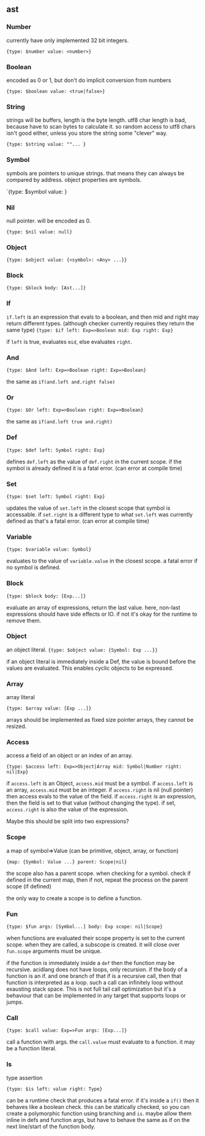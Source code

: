 ## ast

### Number

currently have only implemented 32 bit integers.

`{type: $number value: <number>}`

### Boolean

encoded as 0 or 1, but don't do implicit conversion from numbers

`{type: $boolean value: <true|false>}`

### String

strings will be buffers, length is the byte length.
utf8 char length is bad, because have to scan bytes to calculate it.
so random access to utf8 chars isn't good either, unless you store
the string some "clever" way. 

`{type: $string value: ""... }`

### Symbol

symbols are pointers to unique strings.
that means they can always be compared by address.
object properties are symbols. 

`{type: $symbol value: <symbol>}

### Nil

null pointer. will be encoded as 0. 

`{type: $nil value: null}`

### Object

`{type: $object value: {<symbol>: <Any> ...}}`

### Block

`{type: $block body: [Ast...]}`


### If

`if.left` is an expression that evals to a boolean,
and then mid and right may return different types.
(although checker currently requires they return the same type)
`{type: $if left: Exp=>Boolean mid: Exp right: Exp}`

if `left` is true, evaluates `mid`, else evaluates `right`.

### And

`{type: $And left: Exp=>Boolean right: Exp=>Boolean}`

the same as `if(and.left and.right false)`

### Or

`{type: $Or left: Exp=>Boolean right: Exp=>Boolean}`

the same as `if(and.left true and.right)`

### Def

`{type: $def left: Symbol right: Exp}`

defines `def.left` as the value of `def.right` in the current scope.
if the symbol is already defined it is a fatal error. (can error at compile time)

### Set

`{type: $set left: Symbol right: Exp}`

updates the value of `set.left` in the closest scope that symbol is accessable.
if `set.right` is a different type to what `set.left` was currently defined as that's a fatal error.
(can error at compile time)

### Variable

`{type: $variable value: Symbol}`

evaluates to the value of `variable.value` in the closest scope. a fatal error
if no symbol is defined.

### Block

`{type: $block body: [Exp...]}`

evaluate an array of expressions, return the last value.
here, non-last expressions should have side effects or IO.
if not it's okay for the runtime to remove them.

### Object

an object literal.
`{type: $object value: {Symbol: Exp ...}}`

if an object literal is immediately inside a Def, the value is bound before the values
are evaluated. This enables cyclic objects to be expressed.

### Array

array literal

`{type: $array value: [Exp ...]}`

arrays should be implemented as fixed size pointer arrays, they cannot be resized.

### Access

access a field of an object or an index of an array.

`{type: $access left: Exp=>Object|Array mid: Symbol|Number right: nil|Exp}`

if `access.left` is an Object, `access.mid` must be a symbol.
if `access.left` is an array, `access.mid` must be an integer.
if `access.right` is nil (null pointer) then access evals to the value of the field.
if `access.right` is an expression, then the field is set to that value (without changing the type).
if set, `access.right` is also the value of the expression.

Maybe this should be split into two expressions?

### Scope

a map of symbol=>Value (can be primitive, object, array, or function)

`{map: {Symbol: Value ...} parent: Scope|nil}`

the scope also has a parent scope. when checking for a symbol. check if defined
in the current map, then if not, repeat the process on the parent scope (if defined)

the only way to create a scope is to define a function.

### Fun

`{type: $fun args: [Symbol...] body: Exp scope: nil|Scope}`

when functions are evaluated their scope property is set to the current scope.
when they are called, a subscope is created. it will close over `fun.scope`
arguments must be unique.

if the function is immediately inside a `def` then the function may be recursive.
acidlang does not have loops, only recursion. if the body of a function is an if.
and one branch of that if is a recursive call, then that function is interpreted as a loop.
such a call can infinitely loop without exausting stack space.
This is not full tail call optimization but it's a behaviour that can be implemented in
any target that supports loops or jumps.

### Call

`{type: $call value: Exp=>Fun args: [Exp...]}`

call a function with args. the `call.value` must evaluate to a function.
it may be a function literal.

### Is

type assertion

`{type: $is left: value right: Type}`

can be a runtime check that produces a fatal error.
if it's inside a `if()` then it behaves like a boolean check.
this can be statically checked, so you can create a polymorphic function using branching and
`is`. maybe allow them inline in defs and function args, but have to behave the same as if on the next line/start of the function body.
